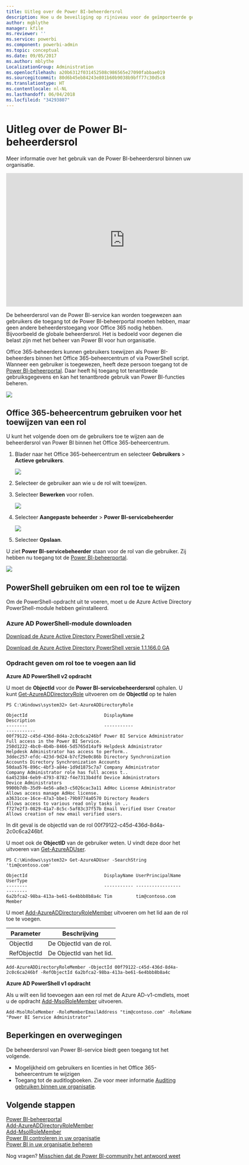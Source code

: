 ```yaml
---
title: Uitleg over de Power BI-beheerdersrol
description: Hoe u de beveiliging op rijniveau voor de geïmporteerde gegevenssets en DirectQuery configureert in de Power BI-service.
author: mgblythe
manager: kfile
ms.reviewer: ''
ms.service: powerbi
ms.component: powerbi-admin
ms.topic: conceptual
ms.date: 09/05/2017
ms.author: mblythe
LocalizationGroup: Administration
ms.openlocfilehash: a20b6312f031452508c986565e27090fabbae019
ms.sourcegitcommit: 80d6b45eb84243e801b60b9038b9bff77c30d5c8
ms.translationtype: HT
ms.contentlocale: nl-NL
ms.lasthandoff: 06/04/2018
ms.locfileid: "34293807"
---
```

# <a name="understanding-the-power-bi-admin-role"></a>Uitleg over de Power BI-beheerdersrol
Meer informatie over het gebruik van de Power BI-beheerdersrol binnen uw organisatie.

<iframe width="640" height="360" src="https://www.youtube.com/embed/PQRbdJgEm3k?showinfo=0" frameborder="0" allowfullscreen></iframe>

De beheerdersrol van de Power BI-service kan worden toegewezen aan gebruikers die toegang tot de Power BI-beheerportal moeten hebben, maar geen andere beheerderstoegang voor Office 365 nodig hebben. Bijvoorbeeld de globale beheerdersrol. Het is bedoeld voor degenen die belast zijn met het beheer van Power BI voor hun organisatie.

Office 365-beheerders kunnen gebruikers toewijzen als Power BI-beheerders binnen het Office 365-beheercentrum of via PowerShell script. Wanneer een gebruiker is toegewezen, heeft deze persoon toegang tot de [Power BI-beheerportal](service-admin-portal.md). Daar heeft hij toegang tot tenantbrede gebruiksgegevens en kan het tenantbrede gebruik van Power BI-functies beheren.

![](media/service-admin-role/powerbi-admin-portal.png)

## <a name="using-the-office-365-admin-center-to-assign-a-role"></a>Office 365-beheercentrum gebruiken voor het toewijzen van een rol
U kunt het volgende doen om de gebruikers toe te wijzen aan de beheerdersrol van Power BI binnen het Office 365-beheercentrum.

1. Blader naar het Office 365-beheercentrum en selecteer **Gebruikers** > **Actieve gebruikers**.
   
    ![](media/service-admin-role/powerbi-admin-users.png)
2. Selecteer de gebruiker aan wie u de rol wilt toewijzen.
3. Selecteer **Bewerken** voor rollen.
   
    ![](media/service-admin-role/powerbi-admin-edit-roles.png)
4. Selecteer **Aangepaste beheerder** > **Power BI-servicebeheerder**
   
    ![](media/service-admin-role/powerbi-admin-role.png)
5. Selecteer **Opslaan**.

U ziet **Power BI-servicebeheerder** staan voor de rol van die gebruiker. Zij hebben nu toegang tot de [Power BI-beheerportal](service-admin-portal.md).

![](media/service-admin-role/powerbi-admin-role-set.png)

## <a name="using-powershell-to-assign-a-role"></a>PowerShell gebruiken om een rol toe te wijzen
Om de PowerShell-opdracht uit te voeren, moet u de Azure Active Directory PowerShell-module hebben geïnstalleerd.

### <a name="download-azure-ad-powershell-module"></a>Azure AD PowerShell-module downloaden
[Download de Azure Active Directory PowerShell versie 2](https://github.com/Azure/azure-docs-powershell-azuread/blob/master/Azure%20AD%20Cmdlets/AzureAD/index.md)

[Download de Azure Active Directory PowerShell versie 1.1.166.0 GA](http://connect.microsoft.com/site1164/Downloads/DownloadDetails.aspx?DownloadID=59185)

### <a name="command-to-add-role-to-member"></a>Opdracht geven om rol toe te voegen aan lid
**Azure AD PowerShell v2 opdracht**

U moet de **ObjectId** voor de **Power BI-servicebeheerdersrol** ophalen. U kunt [Get-AzureADDirectoryRole](https://docs.microsoft.com/powershell/azuread/v2/get-azureaddirectoryrole) uitvoeren om de **ObjectId** op te halen

```
PS C:\Windows\system32> Get-AzureADDirectoryRole

ObjectId                             DisplayName                        Description
--------                             -----------                        -----------
00f79122-c45d-436d-8d4a-2c0c6ca246bf Power BI Service Administrator     Full access in the Power BI Service.
250d1222-4bc0-4b4b-8466-5d5765d14af9 Helpdesk Administrator             Helpdesk Administrator has access to perform..
3ddec257-efdc-423d-9d24-b7cf29e0c86b Directory Synchronization Accounts Directory Synchronization Accounts
50daa576-896c-4bf3-a84e-1d9d1875c7a7 Company Administrator              Company Administrator role has full access t..
6a452384-6eb9-4793-8782-f4e7313b4dfd Device Administrators              Device Administrators
9900b7db-35d9-4e56-a8e3-c5026cac3a11 AdHoc License Administrator        Allows access manage AdHoc license.
a3631cce-16ce-47a3-bbe1-79b9774a0570 Directory Readers                  Allows access to various read only tasks in ..
f727e2f3-0829-41a7-8c5c-5af83c37f57b Email Verified User Creator        Allows creation of new email verified users.
```

In dit geval is de objectId van de rol 00f79122-c45d-436d-8d4a-2c0c6ca246bf.

U moet ook de **ObjectID** van de gebruiker weten. U vindt deze door het uitvoeren van [Get-AzureADUser](https://docs.microsoft.com/powershell/azuread/v2/get-azureaduser).

```
PS C:\Windows\system32> Get-AzureADUser -SearchString 'tim@contoso.com'

ObjectId                             DisplayName UserPrincipalName      UserType
--------                             ----------- -----------------      --------
6a2bfca2-98ba-413a-be61-6e4bbb8b8a4c Tim         tim@contoso.com        Member
```

U moet [Add-AzureADDirectoryRoleMember](https://docs.microsoft.com/powershell/azuread/v2/add-azureaddirectoryrolemember) uitvoeren om het lid aan de rol toe te voegen.

| Parameter | Beschrijving |
| --- | --- |
| ObjectId |De ObjectId van de rol. |
| RefObjectId |De ObjectId van het lid. |

```
Add-AzureADDirectoryRoleMember -ObjectId 00f79122-c45d-436d-8d4a-2c0c6ca246bf -RefObjectId 6a2bfca2-98ba-413a-be61-6e4bbb8b8a4c
```

**Azure AD PowerShell v1 opdracht**

Als u wilt een lid toevoegen aan een rol met de Azure AD-v1-cmdlets, moet u de opdracht [Add-MsolRoleMember](https://docs.microsoft.com/powershell/msonline/v1/add-msolrolemember) uitvoeren.

```
Add-MsolRoleMember -RoleMemberEmailAddress "tim@contoso.com" -RoleName "Power BI Service Administrator"
```

## <a name="limitations-and-considerations"></a>Beperkingen en overwegingen
De beheerdersrol van Power BI-service biedt geen toegang tot het volgende.

* Mogelijkheid om gebruikers en licenties in het Office 365-beheercentrum te wijzigen
* Toegang tot de auditlogboeken. Zie voor meer informatie [Auditing gebruiken binnen uw organisatie](service-admin-auditing.md).

## <a name="next-steps"></a>Volgende stappen
[Power BI-beheerportal](service-admin-portal.md)  
[Add-AzureADDirectoryRoleMember](https://docs.microsoft.com/powershell/azuread/v2/add-azureaddirectoryrolemember)  
[Add-MsolRoleMember](https://docs.microsoft.com/powershell/msonline/v1/add-msolrolemember)  
[Power BI controleren in uw organisatie](service-admin-auditing.md)  
[Power BI in uw organisatie beheren](service-admin-administering-power-bi-in-your-organization.md)  

Nog vragen? [Misschien dat de Power BI-community het antwoord weet](http://community.powerbi.com/)

